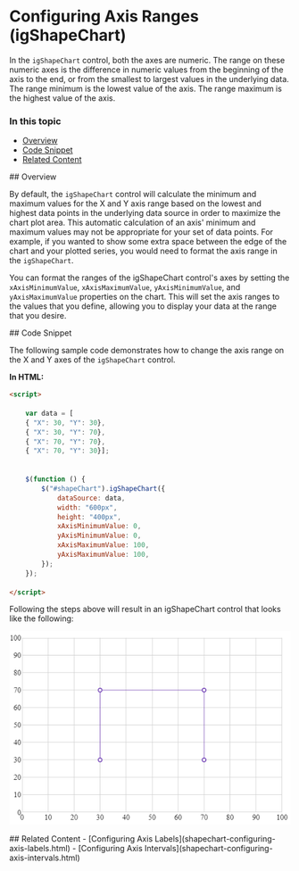 ﻿<!--
|metadata|
{
    "fileName": "shapechart-configuring-axis-ranges",
    "controlName": "igShapeChart",
    "tags": ["API", "ShapeChart", "Axis"]
}
|metadata|
-->

# Configuring Axis Ranges (igShapeChart)

In the `igShapeChart` control, both the axes are numeric. The range on these numeric axes is the difference in numeric values from the beginning of the axis to the end, or from the smallest to largest values in the underlying data. The range minimum is the lowest value of the axis. The range maximum is the highest value of the axis.

### In this topic

- [Overview](#Overview)
- [Code Snippet](#CodeSnippet)
- [Related Content](#Related)

<a id="Overview" />
## Overview

By default, the `igShapeChart` control will calculate the minimum and maximum values for the X and Y axis range based on the lowest and highest data points in the underlying data source in order to maximize the chart plot area. This automatic calculation of an axis' minimum and maximum values may not be appropriate for your set of data points. For example, if you wanted to show some extra space between the edge of the chart and your plotted series, you would need to format the axis range in the `igShapeChart`.

You can format the ranges of the igShapeChart control's axes by setting the `xAxisMinimumValue`, `xAxisMaximumValue`, `yAxisMinimumValue`, and `yAxisMaximumValue` properties on the chart. This will set the axis ranges to the values that you define, allowing you to display your data at the range that you desire.

<a id="CodeSnippet" />
## Code Snippet

The following sample code demonstrates how to change the axis range on the X and Y axes of the `igShapeChart` control.

**In HTML:**
```html
<script>
    
    var data = [
    { "X": 30, "Y": 30},
    { "X": 30, "Y": 70},
    { "X": 70, "Y": 70},
    { "X": 70, "Y": 30}];
            

    $(function () {
        $("#shapeChart").igShapeChart({                
            dataSource: data,
            width: "600px",
            height: "400px",
            xAxisMinimumValue: 0,
            yAxisMinimumValue: 0,
            xAxisMaximumValue: 100,
            yAxisMaximumValue: 100,                   
        });
    });
    
</script>
```
Following the steps above will result in an igShapeChart control that looks like the following:

![](images/shapechart_ranges.png)

<a id="Related" />
## Related Content
- [Configuring Axis Labels](shapechart-configuring-axis-labels.html)
- [Configuring Axis Intervals](shapechart-configuring-axis-intervals.html)